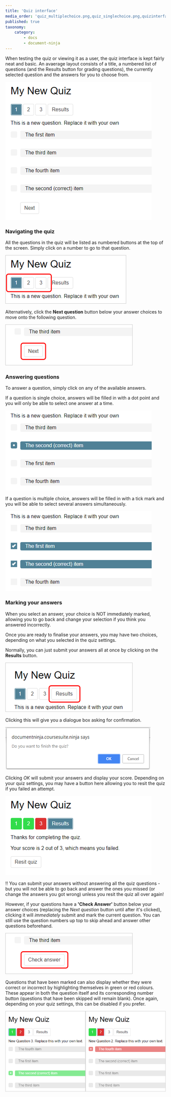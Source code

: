 ```yaml
---
title: 'Quiz interface'
media_order: 'quiz_multiplechoice.png,quiz_singlechoice.png,quizinterface_1.png,Quiz_option_results.png,quiz_results_finish.png,quiz_results_finish2.png,quizinterface_3.png,Quiz_colour_both.png,quizinterface_2.png,Quiz_option_next.png,quiz_questionnumbers.png,Quiz_option_checkanswer.png'
published: true
taxonomy:
    category:
        - docs
        - document-ninja
---
```


When testing the quiz or viewing it as a user, the quiz interface is kept fairly neat and basic. An avaerage layout consists of a title, a numbered list of questions (and the Results button for grading questions), the currently selected question and the answers for you to choose from.

![Quiz interface](quizinterface_2.png)

### Navigating the quiz

All the questions in the quiz will be listed as numbered buttons at the top of the screen. Simply click on a number to go to that question.

![Quiz question numbers](quiz_questionnumbers.png)

Alternatively, click the **Next question** button below your answer choices to move onto the following question.

![Next question button](Quiz_option_next.png)

### Answering questions

To answer a question, simply click on any of the available answers.

If a question is single choice, answers will be filled in with a dot point and you will only be able to select one answer at a time.

![Single choice example](quiz_singlechoice.png)

If a question is multiple choice, answers will be filled in with a tick mark and you will be able to select several answers simultaneously.

![Multiple choice example](quiz_multiplechoice.png)

### Marking your answers

When you select an answer, your choice is NOT immediately marked, allowing you to go back and change your selection if you think you answered incorrectly.

Once you are ready to finalise your answers, you may have two choices, depending on what you selected in the quiz settings.

Normally, you can just submit your answers all at once by clicking on the **Results** button.

![Results button](Quiz_option_results.png)

Clicking this will give you a dialogue box asking for confirmation.

![Results button dialogue box](quiz_results_finish.png)

Clicking _OK_ will submit your answers and display your score. Depending on your quiz settings, you may have a button here allowing you to resit the quiz if you failed an attempt.

![Results page](quizinterface_3.png)

!! You can submit your answers without answering all the quiz questions - but you will not be able to go back and answer the ones you missed (or change the answers you got wrong) unless you resit the quiz all over again!

However, if your questions have a **'Check Answer'** button below your answer choices (replacing the _Next question_ button until after it's clicked), clicking it will _immediately_ submit and mark the current question. You can still use the question numbers up top to skip ahead and answer other questions beforehand.

![Check answer button](Quiz_option_checkanswer.png)

Questions that have been marked can also display whether they were correct or incorrect by highlighting themselves in green or red colours. These appear in both the question itself and its corresponding number button (questions that have been skipped will remain blank). Once again, depending on your quiz settings, this can be disabled if you prefer.

![Correct question in green, Incorrect question in red](Quiz_colour_both.png?resize=600,300)